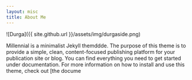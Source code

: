 ```yaml
---
layout: misc
title: About Me
---
```


![Durga]({{ site.github.url }}/assets/img/durgaside.png)

Millennial is a minimalist Jekyll themddde. The purpose of this theme is to provide a simple, clean, content-focused publishing platform for your publication site or blog. You can find everything you need to get started under documentation. For more information on how to install and use this theme, check out [the docume

